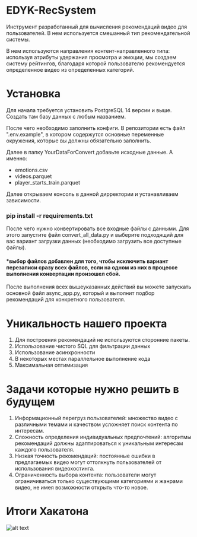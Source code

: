 
# EDYK-RecSystem

Инструмент разработанный для вычисления рекомендаций видео для пользователей. В нем используется смешанный тип рекомендательной системы.

В нем используются направления контент-направленного типа:
используя атрибуты удержания просмотра и эмоции, мы создаем систему рейтингов, благодаря которой пользователю рекомендуется определенное видео из определенных категорий.

# Установка
Для начала требуется установить PostgreSQL 14 версии и выше. 
Создать там базу данных c любым названием.

После чего необходимо заполнить конфиги.
В репозитории есть файл ".env.example", в котором содержутся основные переменные окружения, которые вы должны обязательно заполнить. 

Далее в папку YourDataForConvert добавьте исходные данные. 
А именно:
- emotions.csv
- videos.parquet
- player_starts_train.parquet

Далее открываем консоль в данной дирректории и устанавливаем зависимости. 

### pip install -r requirements.txt

После чего нужно конвертировать все входные файлы с данными.
Для этого запустите файл convert_all_data.py и выберите подходящий для вас вариант загрузки данных (необходимо загрузить все доступные файлы).

#### *выбор файлов добавлен для того, чтобы исключить вариант перезаписи сразу всех файлов, если на одном из них в процессе выполнения конвертации произошел сбой. 

После выполнения всех вышеуказанных действий вы можете запускать основной файл async_app.py, который и выполнит подбор рекомендаций для конкретного пользователя.

# Уникальность нашего проекта
1. Для построения рекомендаций не используются сторонние пакеты.
2. Использование чистого SQL  для фильтрации данных
3. Использование асинхронности
4. В некоторых местах параллельное выполнение кода
5. Максимальная оптимизация


# Задачи которые нужно решить в будущем
1. Информационный перегруз пользователей: множество видео с различными темами и качеством усложняет поиск контента по интересам.
2. Сложность определения индивидуальных предпочтений: алгоритмы рекомендаций должны адаптироваться к уникальным интересам каждого пользователя.
3. Низкая точность рекомендаций: постоянные ошибки в предлагаемых видео могут оттолкнуть пользователей от использования видеохостинга.
4. Ограниченность выбора контента: пользователи могут ограничиваться только существующими категориями и жанрами видео, не имея возможности открыть что-то новое.

# Итоги Хакатона
![alt text](https://github.com/DIMFLIX-OFFICIAL/EDYK-RecSystem/blob/master/итоги%20хакатона.png?raw=true)
